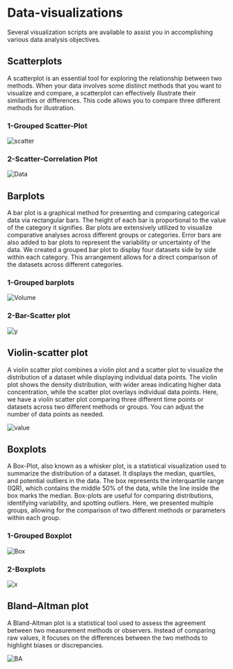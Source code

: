 # Data-visualizations
Several visualization scripts are available to assist you in accomplishing various data analysis objectives.

## Scatterplots
A scatterplot is an essential tool for exploring the relationship between two methods. When your data involves some distinct methods that you want to visualize and compare, a scatterplot can effectively illustrate their similarities or differences. This code allows you to compare three different methods for illustration.

### 1-Grouped Scatter-Plot
![scatter](https://github.com/user-attachments/assets/c52a590b-cdeb-41b7-ad48-06e6f4a93095)

### 2-Scatter-Correlation Plot
![Data](https://github.com/user-attachments/assets/7243e195-e2de-4312-aee0-d61a7ac9e3f0)

## Barplots
A bar plot is a graphical method for presenting and comparing categorical data via rectangular bars. The height of each bar is proportional to the value of the category it signifies. Bar plots are extensively utilized to visualize comparative analyses across different groups or categories. Error bars are also added to bar plots to represent the variability or uncertainty of the data. We created a grouped bar plot to display four datasets side by side within each category. This arrangement allows for a direct comparison of the datasets across different categories.

### 1-Grouped barplots
![Volume](https://github.com/user-attachments/assets/34f36814-93ba-48a0-860f-f2d0bdbd3d46)

### 2-Bar-Scatter plot
![y](https://github.com/user-attachments/assets/33d9e0aa-aba9-4d9f-9655-1c8146efc060)

## Violin-scatter plot
A violin scatter plot combines a violin plot and a scatter plot to visualize the distribution of a dataset while displaying individual data points. The violin plot shows the density distribution, with wider areas indicating higher data concentration, while the scatter plot overlays individual data points. Here, we have a violin scatter plot comparing three different time points or datasets across two different methods or groups. You can adjust the number of data points as needed.

![value](https://github.com/user-attachments/assets/25df1135-d282-4736-aa46-fbe12f2109b9)

## Boxplots
A Box-Plot, also known as a whisker plot, is a statistical visualization used to summarize the distribution of a dataset. It displays the median, quartiles, and potential outliers in the data. The box represents the interquartile range (IQR), which contains the middle 50% of the data, while the line inside the box marks the median. Box-plots are useful for comparing distributions, identifying variability, and spotting outliers. Here, we presented multiple groups, allowing for the comparison of two different methods or parameters within each group.

### 1-Grouped Boxplot
![Box](https://github.com/user-attachments/assets/305b473b-2b63-47d0-8dee-8bf3fe231611)

### 2-Boxplots
![x](https://github.com/user-attachments/assets/da0f2388-689f-411e-a0fe-6473025ed9d8)

## Bland–Altman plot
A Bland-Altman plot is a statistical tool used to assess the agreement between two measurement methods or observers. Instead of comparing raw values, it focuses on the differences between the two methods to highlight biases or discrepancies.

![BA](https://github.com/user-attachments/assets/4305503e-22e3-4e06-916d-65c60cd9d8df)


